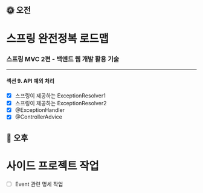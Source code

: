 ## :sun_with_face: 오전

# 스프링 완전정복 로드맵
### 스프링 MVC 2편 - 백엔드 웹 개발 활용 기술
--- ---
#### 섹션 9. API 예외 처리

- [x] 스프링이 제공하는 ExceptionResolver1
- [x] 스프링이 제공하는 ExceptionResolver2
- [x] @ExceptionHandler
- [x] @ControllerAdvice

## :full_moon_with_face: 오후

# 사이드 프로젝트 작업

- [ ] Event 관련 명세 작업